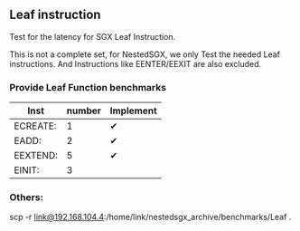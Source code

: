 ## Leaf instruction
Test for the latency for SGX Leaf Instruction.

This is not a complete set, for NestedSGX, we only Test the needed Leaf instructions. And Instructions like EENTER/EEXIT are also excluded.
### Provide Leaf Function benchmarks
| Inst | number | Implement |
| ------   | -- | --- |
| ECREATE: | 1 | &#10004; |
| EADD: | 2 | &#10004; |
| EEXTEND: | 5 | &#10004;|
| EINIT: | 3 | |

### Others:
scp -r link@192.168.104.4:/home/link/nestedsgx_archive/benchmarks/Leaf .